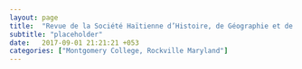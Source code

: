 ```yaml
---
layout: page
title:  "Revue de la Société Haïtienne d’Histoire, de Géographie et de Géologie"
subtitle: "placeholder"
date:   2017-09-01 21:21:21 +053
categories: ["Montgomery College, Rockville Maryland"]
---
```

